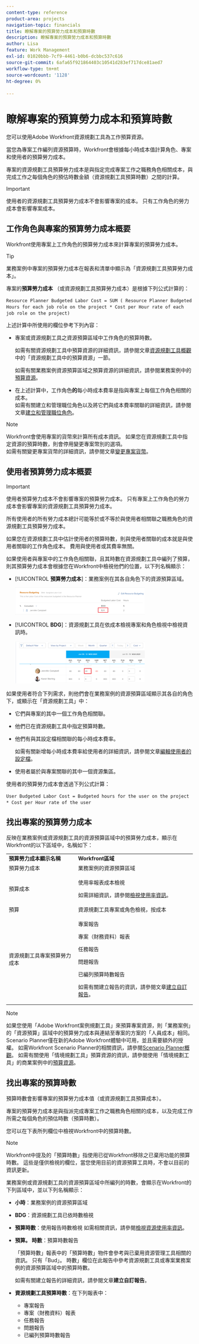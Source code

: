 ```yaml
---
content-type: reference
product-area: projects
navigation-topic: financials
title: 瞭解專案的預算勞力成本和預算時數
description: 瞭解專案的預算勞力成本和預算時數
author: Lisa
feature: Work Management
exl-id: 01020bbb-7cf9-4461-b0b6-dcbbc537c616
source-git-commit: 6afa65f921864403c10541d283ef717dce81aed7
workflow-type: tm+mt
source-wordcount: '1128'
ht-degree: 0%

---
```


# 瞭解專案的預算勞力成本和預算時數

<!--
<(NOTE: Keep the structure of this article similar to Calculating Budgeted Cost)</p>
-->

您可以使用Adobe Workfront資源規劃工具為工作預算資源。

當您為專案工作編列資源預算時，Workfront會根據每小時成本值計算角色、專案和使用者的預算勞力成本。

專案的資源規劃工具預算勞力成本是與指定完成專案工作之職務角色相關成本，與完成工作之每個角色的預估時數金額（資源規劃工具預算時數）之間的計算。

>[!IMPORTANT]
>
>使用者的資源規劃工具預算勞力成本不會影響專案的成本。 只有工作角色的勞力成本會影響專案成本。

## 工作角色與專案的預算勞力成本概要

Workfront使用專案上工作角色的預算勞力成本來計算專案的預算勞力成本。

>[!TIP]
>
>業務案例中專案的預算勞力成本在報表和清單中顯示為「資源規劃工具預算勞力成本」。

專案的&#x200B;**預算勞力成本** （或資源規劃工具預算勞力成本）是根據下列公式計算的：

`Resource Planner Budgeted Labor Cost = SUM ( Resource Planner Budgeted Hours for each job role on the project * Cost per Hour rate of each job role on the project)`

上述計算中所使用的欄位參考下列內容：

* 專案或資源規劃工具之資源預算區域中工作角色的預算時數。

  如需有關資源規劃工具中預算資源的詳細資訊，請參閱文章[資源規劃工具概觀](../../../resource-mgmt/resource-planning/get-started-resource-planner.md)中的「資源規劃工具中的預算資源」一節。

  如需有關業務案例資源預算區域之預算資源的詳細資訊，請參閱業務案例中的[預算資源](../../../manage-work/projects/define-a-business-case/budget-resources-in-business-case.md)。

* 在上述計算中，工作角色&#x200B;**的**&#x200B;每小時成本費率是指與專案上每個工作角色相關的成本。\
  如需有關建立和管理職位角色以及將它們與成本費率關聯的詳細資訊，請參閱文章[建立和管理職位角色](../../../administration-and-setup/set-up-workfront/organizational-setup/create-manage-job-roles.md)。

>[!NOTE]
>
>Workfront會使用專案的貨幣來計算所有成本資訊。 如果您在資源規劃工具中指定資源的預算時數，則會停用變更專案幣別的選項。\
>如需有關變更專案貨幣的詳細資訊，請參閱文章[變更專案貨幣](../../../manage-work/projects/project-finances/change-project-currency.md)。

## 使用者預算勞力成本概要

<!--
<p data-mc-conditions="QuicksilverOrClassic.Draft mode">(NOTE: Update the following section in the Create a Business Case article, as well, when you update it here.)</p>
-->

>[!IMPORTANT]
>
>使用者預算勞力成本不會影響專案的預算勞力成本。 只有專案上工作角色的勞力成本會影響專案的資源規劃工具預算勞力成本。
> 
>所有使用者的所有勞力成本總計可能等於或不等於與使用者相關聯之職務角色的資源規劃工具預算勞力成本。
>
>如果您在資源規劃工具中估計使用者的預算時數，則與使用者關聯的成本就是與使用者關聯的工作角色成本。 費用與使用者或其費率無關。

如果使用者與專案中的工作角色相關聯，且其時數在資源規劃工具中編列了預算，則其預算勞力成本會根據您在Workfront中檢視他們的位置，以下列名稱顯示：

* [!UICONTROL **預算勞力成本**]：業務案例在其各自角色下的資源預算區域。

  ![](assets/budgeted-labor-cost-for-users-in-business-case-highlighted-350x73.png)

* [!UICONTROL **BDG**]：資源規劃工具在依成本檢視專案和角色檢視中檢視資訊時。

  ![](assets/budgeted-labor-cost-for-users-in-rp-project-view-cost--highlighted-350x115.png)

如果使用者符合下列需求，則他們會在業務案例的資源預算區域顯示其各自的角色下，或顯示在「資源規劃工具」中：

* 它們與專案的其中一個工作角色相關聯。
* 他們已在資源規劃工具中指定預算時數。
* 他們有與其設定檔相關聯的每小時成本費率。

  如需有關新增每小時成本費率給使用者的詳細資訊，請參閱文章[編輯使用者的設定檔](../../../administration-and-setup/add-users/create-and-manage-users/edit-a-users-profile.md)。

* 使用者屬於與專案關聯的其中一個資源集區。

使用者的預算勞力成本會透過下列公式計算：

`User Budgeted Labor Cost = Budgeted hours for the user on the project * Cost per Hour rate of the user`

## 找出專案的預算勞力成本

反映在業務案例或資源規劃工具的資源預算區域中的預算勞力成本，顯示在Workfront的以下區域中，名稱如下：

<table style="table-layout:auto"> 
   <col> 
   <col> 
   <tbody> 
    <tr> 
     <td><strong>預算勞力成本顯示名稱</strong></td> 
     <td><strong>Workfront區域</strong></td> 
    </tr> 
    <tr> 
     <td>預算勞力成本</td> 
     <td>業務案例的資源預算區域</td> 
    </tr> 
    <tr> 
     <td>預算成本</td> 
     <td><p>使用率報表成本檢視</p><p>如需詳細資訊，請參閱<a href="../../../resource-mgmt/resource-utilization/view-utilization-information.md">檢視使用率資訊</a>。</p></td> 
    </tr> 
    <tr> 
     <td>預算 </td> 
     <td>資源規劃工具專案或角色檢視，按成本</td> 
    </tr> 
    <tr> 
     <td>資源規劃工具專案預算勞力成本</td> 
     <td> <p>專案報告</p> <p>專案（財務資料）報表</p> <p>任務報告</p> <p>問題報告</p> <p>已編列預算時數報告</p> <p>如需有關建立報告的資訊，請參閱文章<a href="../../../reports-and-dashboards/reports/creating-and-managing-reports/create-custom-report.md" class="MCXref xref">建立自訂報告</a>。</p> </td> 
    </tr> 
   </tbody> 
  </table>

>[!NOTE]
>
>如果您使用「Adobe Workfront案例規劃工具」來預算專案資源，則「業務案例」的「資源預算」區域中的預算勞力成本與連結至專案的方案的「人員成本」相同。 Scenario Planner僅在新的Adobe Workfront體驗中可用，並且需要額外的授權。 如需Workfront Scenario Planner的相關資訊，請參閱[Scenario Planner概觀](../../../scenario-planner/scenario-planner-overview.md)。 如需有關使用「情境規劃工具」預算資源的資訊，請參閱使用「情境規劃工具」的商業案例中的[預算資源](../../../manage-work/projects/define-a-business-case/budget-resources-in-business-case-use-scenario-planner.md)。

## 找出專案的預算時數

<!--
(NOTE: Keep the structure of this article similar to Calculating Budgeted Cost)
-->

預算時數會影響專案的預算勞力成本值（或資源規劃工具預算成本）。

專案的預算勞力成本是與指派完成專案工作之職務角色相關的成本，以及完成工作所需之每個角色的預估時數（預算時數）。

您可以在下表所列欄位中檢視Workfront中的預算時數。

>[!NOTE]
>
>Workfront中提及的「預算時數」指使用已從Workfront移除之已棄用功能的預算時數。 這些是僅供檢視的欄位，當您使用目前的資源預算工具時，不會以目前的資訊更新。

業務案例或資源規劃工具的資源預算區域中所編列的時數，會顯示在Workfront的下列區域中，並以下列名稱顯示：

* **小時**：業務案例的資源預算區域
* **BDG**：資源規劃工具已依時數檢視
* **預算時數**：使用報告時數檢視
如需相關資訊，請參閱[檢視資源使用率資訊](../../../resource-mgmt/resource-utilization/view-utilization-information.md)。
* **預算。 時數**：預算時數報告

  「預算時數」報表中的「預算時數」物件會參考與已棄用資源管理工具相關的資訊。 只有「Bud」。 時數」欄位在此報告中參考資源規劃工具或專案業務案例的資源預算區域中的預算時數。

  如需有關建立報告的詳細資訊，請參閱文章&#x200B;**建立自訂報告**。
* **資源規劃工具預算時數**：在下列報表中：

   * 專案報告
   * 專案（財務資料）報表
   * 任務報告
   * 問題報告
   * 已編列預算時數報告
